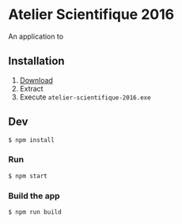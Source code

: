 # Atelier Scientifique 2016

An application to

## Installation

1. [Download](https://github.com/cedced19/atelier-scientifique-2016/releases/latest)
2. Extract
3. Execute `atelier-scientifique-2016.exe`

## Dev

```
$ npm install
```

### Run

```
$ npm start
```

### Build the app

```
$ npm run build
```
